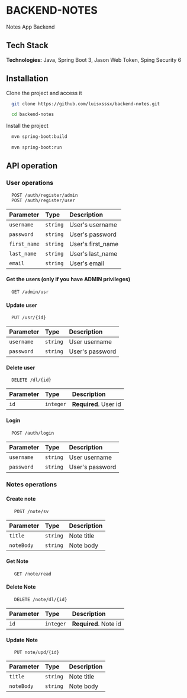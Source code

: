 # BACKEND-NOTES

Notes App Backend

## Tech Stack

**Technologies:** Java, Spring Boot 3, Jason Web Token, Sping Security 6

## Installation

Clone the project and access it

```bash
  git clone https://github.com/luisxsssx/backend-notes.git

  cd backend-notes
```
Install the project

```bash
  mvn spring-boot:build

  mvn spring-boot:run
```

## API operation

### User operations
    
```http
  POST /auth/register/admin
  POST /auth/register/user
```

| Parameter    | Type     | Description       |
|:-------------| :------- |:------------------|
| `username`   | `string` | User's username   |
| `password`   | `string` | User's password   |
| `first_name` | `string` | User's first_name |
| `last_name`  | `string` | User's last_name  |
| `email`      | `string` | User's email      |

#### Get the users (only if you have ADMIN privileges)

```http
  GET /admin/usr
```

#### Update user

```http
  PUT /usr/{id}
```
| Parameter  | Type     | Description     |
|:-----------| :------- |:----------------|
| `username` | `string` | User username   |
| `password` | `string` | User's password |

#### Delete user

```http
  DELETE /dl/{id}
```
| Parameter  | Type      | Description           |
|:-----------|:----------|:----------------------|
| `id`       | `integer` | **Required**. User id |


#### Login

```http
  POST /auth/login
```

| Parameter  | Type     | Description     |
|:-----------| :------- |:----------------|
| `username` | `string` | User username   |
| `password` | `string` | User's password |

### Notes operations

#### Create note

```http
   POST /note/sv
```

| Parameter  | Type     | Description |
|:-----------| :------- |:------------|
| `title`    | `string` | Note title  |
| `noteBody` | `string` | Note body   |

#### Get Note

```http
   GET /note/read
```

#### Delete Note

```http
   DELETE /note/dl/{id}
```

| Parameter  | Type      | Description           |
|:-----------|:----------|:----------------------|
| `id`       | `integer` | **Required**. Note id |

#### Update Note

```http
   PUT note/upd/{id}
```
| Parameter  | Type     | Description |
|:-----------| :------- |:------------|
| `title`    | `string` | Note title  |
| `noteBody` | `string` | Note body   |
